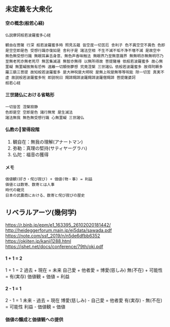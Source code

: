 ## 未定義を大衆化
#### 空の概念(般若心経)
```
仏説摩訶般若波羅蜜多心経

観自在菩薩 行深 般若波羅蜜多時 照見五蘊 皆空度一切苦厄 舎利子 色不異空空不異色 色即是空空即是色 受想行識亦復如是 舎利子是 諸法空相 不生不滅不垢不浄不増不減 是故空中 無色無受想行識 無眼耳鼻舌身意、無色声香味触法 無眼界乃至無意識界 無無明亦無無明尽乃至無老死亦無老死尽 無苦集滅道 無智亦無得 以無所得故 菩提薩埵 依般若波羅蜜多 故心無罣礙 無罣礙故無有恐怖 遠離一切顛倒夢想 究竟涅槃 三世諸仏 依般若波羅蜜多 故得阿耨多羅三藐三菩提 故知般若波羅蜜多 是大神呪是大明呪 是無上呪是無等等呪能 除一切苦 真実不虚 故説般若波羅蜜多呪 即説呪曰 羯諦羯諦波羅羯諦波羅僧羯諦 菩提薩婆訶
般若心経
```

#### 三世諸仏における省略形
```
一切皆苦 涅槃寂静
色即是空 空即是色 諸行無常 是生滅法
諸法無我 無色無受想行識 心無罣礙 三世諸仏
```

#### 仏教の習得段階
1. 観自在：無我の理解(アナートマン)
2. 弥勒：真理の堅持(サティヤーグラハ)
3. 仏陀：福音の獲得

#### メモ
```
価値観(好き・侘び寂び) + 価値(物・事) = 利益
価値とは数寄、数寄とは人事
時代の寵児
日本の武農商における、数寄と侘び寂びの歴史
```

## リベラルアーツ(幾何学)
https://r.binb.jp/epm/e1_163395_26102020181442/
http://heideggerforum.main.jp/ej5data/sawada.pdf
https://note.com/ssf_2019/n/n5de6dfbb6352
https://okjiten.jp/kanji1288.html
https://jshet.net/docs/conference/79th/oki.pdf

#### 1 + 1 = 2
1 + 1 = 2
過去 + 現在 = 未来
自己愛 + 他者愛 = 博愛(慈しみ)
無(不在) + 可能性 = 有(実存)
価値観 + 価値 = 利益

#### 2 - 1 = 1
2 - 1 = 1
未来 - 過去 = 現在
博愛(慈しみ) - 自己愛 = 他者愛
有(実存) - 無(不在) = 可能性
利益 - 価値観 = 価値

#### 価値の醸成と価値観への提供
